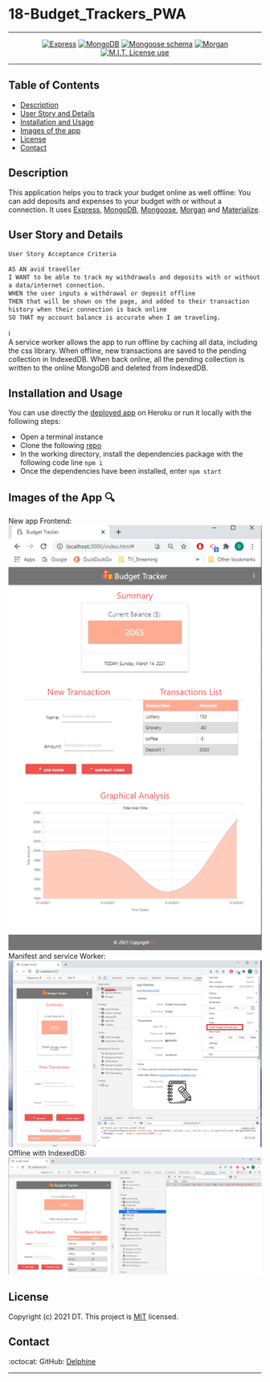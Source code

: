 # 18-Budget_Trackers_PWA  

<span align="center">   

---

 <a href="https://img.shields.io/badge/express-v4.17.1-orange?style=plastic"><img alt="Express" src="https://img.shields.io/badge/express-v4.17.1-orange?style=plastic"/></a>
<a href="https://img.shields.io/badge/DB-MongoDB-yellow?style=plastic"><img alt="MongoDB" src="https://img.shields.io/badge/DB-MongoDB-yellow?style=plastic"/></a>
<a href="https://img.shields.io/badge/npm-Mongoose-red?style=plastic"><img alt="Mongoose schema" src="https://img.shields.io/badge/npm-Mongoose-red?style=plastic" /></a>
<a href="https://img.shields.io/badge/npm-morgan-blue?style=plastic"><img alt="Morgan" src="https://img.shields.io/badge/npm-morgan-blue?style=plastic"/></a>
 <a href="https://img.shields.io/badge/License-MIT-brightgreen?style=plastic"><img alt="M.I.T. License use" src="https://img.shields.io/badge/License-MIT-brightgreen?style=plastic"/></a>  
 
 </span>

---

## Table of Contents  
* [Description](#Description)
* [User Story and Details](#User-Story-and-Details)  
* [Installation and Usage](#Installation-and-Usage)  
* [Images of the app](#Images-of-the-app-)  
* [License](#License)  
* [Contact](#Contact) 


## Description
This application helps you to track your budget online as well offline: You can add deposits and expenses to your budget with or without a connection. It uses [Express](https://www.npmjs.com/package/express), [MongoDB](https://www.mongodb.com/), [Mongoose](https://www.npmjs.com/package/mongoose),  [Morgan](https://www.npmjs.com/package/morgan) and [Materialize](https://materializecss.com/about.html).  


## User Story and Details


```
User Story Acceptance Criteria
```
```
AS AN avid traveller
I WANT to be able to track my withdrawals and deposits with or without a data/internet connection.  
WHEN the user inputs a withdrawal or deposit offline
THEN that will be shown on the page, and added to their transaction history when their connection is back online    
SO THAT my account balance is accurate when I am traveling. 
```

:information_source:  
A service worker allows the app to run offline by caching all data, including the css library. 
When offline, new transactions are saved to the pending collection in IndexedDB. When back online, all the pending collection is written to the online MongoDB and deleted from IndexedDB.  

## Installation and Usage  
You can use directly the [deployed app](https://homework-18-budget-tracker-pwa.herokuapp.com/) on Heroku or run it locally with the following steps: 
- Open a terminal instance  
- Clone the following [repo](https://github.com/Delph-Sunny/18-Budget_Trackers_PWA)  
- In the working directory, install the dependencies package with the following code line `npm i`  
- Once the dependencies have been installed, enter `npm start` 

## Images of the App :mag:  
New app Frontend:  
![Budget_Trackers_PWA](./public/assets/img/snippet_1.PNG)  
Manifest and service Worker:    
![Budget_Trackers_PWA](./public/assets/img/snippet_2.PNG)  
Offline with IndexedDB:  
![Budget_Trackers_PWA](./public/assets/img/snippet_3.PNG)   

## License  

Copyright (c) 2021 DT. This project is [MIT](https://choosealicense.com/licenses/mit) licensed.

## Contact  

:octocat:  GitHub: [Delphine](https://github.com/Delph-Sunny)  

---
